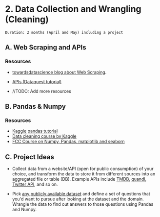 # 2. Data Collection and Wrangling (Cleaning)

```text
Duration: 2 months (April and May) including a project
```

## A. Web Scraping and APIs

### Resources

- [towardsdatascience blog about Web Scraping](https://towardsdatascience.com/byod-build-your-own-dataset-for-free-67133840dc85).

- [APIs (Dataquest tutorial)](https://www.dataquest.io/blog/python-api-tutorial/)

- //TODO: Add  more resources

## B. Pandas & Numpy

### Resources

- [Kaggle pandas tutorial](https://www.kaggle.com/learn/pandas)
- [Data cleaning course by Kaggle](https://www.kaggle.com/learn/data-cleaning)
- [FCC Course on Numpy, Pandas, matplotlib and seaborn](https://www.youtube.com/watch?v=r-uOLxNrNk8)

## C. Project Ideas

- Collect data from a website/API (open for public consumption) of your choice, and transform the data to store it from different sources into an aggregated file or table (DB). Example APIs include [TMDB](https://developers.themoviedb.org/3), [quandl](https://www.quandl.com/tools/python), [Twitter API](https://developer.twitter.com/en/docs), and so on.

- Pick [any publicly available dataset](https://towardsdatascience.com/data-repositories-for-almost-every-type-of-data-science-project-7aa2f98128b) and define a set of questions that you'd want to pursue after looking at the dataset and the domain. Wrangle the data to find out answers to those questions using Pandas and Numpy.
